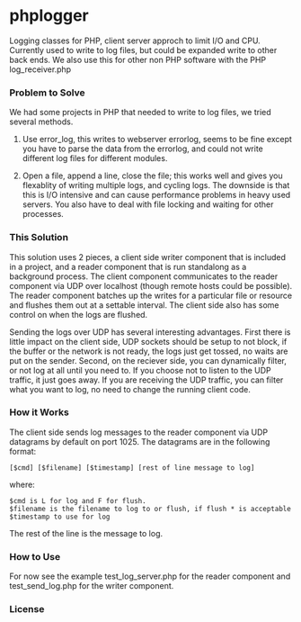 phplogger
=========
Logging classes for PHP, client server approch to limit I/O and CPU.  Currently used to write to log files, but could be expanded write to other back ends.  We also use this for other non PHP software with the PHP log_receiver.php

### Problem to Solve
We had some projects in PHP that needed to write to log files, we tried several methods.  

1. Use error_log, this writes to webserver errorlog, seems to be fine except you have to parse the data from the errorlog, and could not write different log files for different modules.  

2. Open a file, append a line, close the file; this works well and gives you flexablity of writing multiple logs, and cycling logs.  The downside is that this is I/O intensive and can cause performance problems in heavy used servers.  You also have to deal with file locking and waiting for other processes.

### This Solution
This solution uses 2 pieces, a client side writer component that is included in a project, and a reader component that is run standalong as a background process.   The client component communicates to the reader component via UDP over localhost (though remote hosts could be possible).  The reader component batches up the writes for a particular file or resource and flushes them out at a settable interval.  The client side also has some control on when the logs are flushed.

Sending the logs over UDP has several interesting advantages. First there is little impact on the client side, UDP sockets should be setup to not block, if the buffer or the network is not ready, the logs just get tossed, no waits are put on the sender. Second, on the reciever side, you can dynamically filter, or not log at all until you need to. If you choose not to listen to the UDP traffic, it just goes away.  If you are receiving the UDP traffic, you can filter what you want to log, no need to change the running client code.

### How it Works

The client side sends log messages to the reader component via UDP datagrams by default on port 1025.  The datagrams are in the following format:

    [$cmd] [$filename] [$timestamp] [rest of line message to log]

where:

    $cmd is L for log and F for flush.
    $filename is the filename to log to or flush, if flush * is acceptable
    $timestamp to use for log

The rest of the line is the message to log.

### How to Use

For now see the example test_log_server.php for the reader component and test_send_log.php for the writer component.


### License


  




